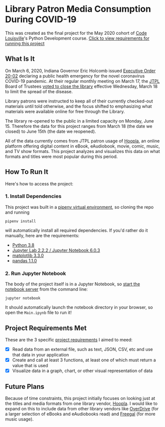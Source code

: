 # Library Patron Media Consumption During COVID-19

This was created as the final project for the May 2020 cohort of [Code Louisville](https://codelouisville.org/)'s Python Development course. [Click to view requirements for running this project](#how-to-run-it)

## What Is It

On March 6, 2020, Indiana Governor Eric Holcomb issued [Executive Order 20-02](https://www.in.gov/gov/files/20-02ExecutiveOrder(DeclarationofPublicHealthEmergencyforCOVID-19)FINAL.pdf) declaring a public health emergency for the novel coronavirus COVID-19 pandemic. At their regular monthly meeting on March 17, the [JTPL](https://jefflibrary.org) Board of Trustees [voted to close the library](https://jefflibrary.org/wp/wp-content/uploads/2020/05/Board-Meeting-Minutes-03172020.pdf) effective Wednesday, March 18 to limit the spread of the disease.

Library patrons were instructed to keep all of their currently checked-out materials until told otherwise, and the focus shifted to emphasizing what materials were available online for free through the Library.

The library re-opened to the public in a limited capacity on Monday, June 15. Therefore the data for this project ranges from March 18 (the date we closed) to June 15th (the date we reopened).

All of the data currently comes from JTPL patron usage of [Hoopla](https://hoopladigital.com), an online platform offering digital content in eBook, eAudiobook, movie, comic, music, and TV show formats. This project analyzes and visualizes this data on what formats and titles were most popular during this period.

## How To Run It

Here's how to access the project:

### 1. Install Dependencies

This project was built in a [pipenv virtual environment](https://pipenv-fork.readthedocs.io/en/latest/), so cloning the repo and running

```shell
pipenv install
```

 will automatically install all required dependencies. If you'd rather do it manually, here are the requirements:

- [Python 3.8](https://www.python.org/downloads/release/python-380/)
- [Jupyter Lab 2.2.2 / Jupyter Notebook 6.0.3](https://jupyter.org/documentation)
- [matplotlib 3.3.0](https://matplotlib.org/3.3.0/index.html)
- [pandas 1.1.0](https://pandas.pydata.org/docs/whatsnew/v1.1.0.html)

### 2. Run Jupyter Notebook

The body of the project itself is in a Jupyter Notebook, so [start the notebook server](https://jupyter.readthedocs.io/en/latest/running.html) from the command line:

```shell
jupyter notebook
```

It should automatically launch the notebook directory in your browser, so open the `Main.ipynb` file to run it!

## Project Requirements Met

These are the 3 specific [project requirements](https://docs.google.com/document/d/1annXSfeq9YhIbbSKMig4ckWWaU0DmAeF1h3JbY0GOp0/edit) I aimed to meed:

- [x] Read data from an external file, such as text, JSON, CSV, etc and use that data in your application
- [x] Create and call at least 3 functions, at least one of which must return a value that is used
- [x] Visualize data in a graph, chart, or other visual representation of data

## Future Plans

Because of time constraints, this project initially focuses on looking just at the titles and media formats from one library vendor, [Hoopla](https://hoopladigital.com). I would like to expand on this to include data from other library vendors like [OverDrive](https://jefflibrary.overdrive.com/) (for a larger selection of eBooks and eAudiobooks read) and [Freegal](https://jeffersonin.freegalmusic.com/) (for more music usage).
